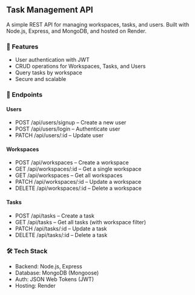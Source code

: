 ## Task Management API
A simple REST API for managing workspaces, tasks, and users. Built with Node.js, Express, and MongoDB, and hosted on Render.


### 🚀 Features
- User authentication with JWT
- CRUD operations for Workspaces, Tasks, and Users
- Query tasks by workspace
- Secure and scalable

### 📌 Endpoints

#### Users
- POST /api/users/signup – Create a new user
- POST /api/users/login – Authenticate user
- PATCH /api/users/:id – Update user

#### Workspaces
- POST /api/workspaces – Create a workspace
- GET /api/workspaces/:id – Get a single workspace
- GET /api/workspaces – Get all workspaces
- PATCH /api/workspaces/:id – Update a workspace
- DELETE /api/workspaces/:id – Delete a workspace

#### Tasks
- POST /api/tasks – Create a task
- GET /api/tasks – Get all tasks (with workspace filter)
- PATCH /api/tasks/:id – Update a task
- DELETE /api/tasks/:id – Delete a task

### 🛠 Tech Stack
- Backend: Node.js, Express
- Database: MongoDB (Mongoose)
- Auth: JSON Web Tokens (JWT)
- Hosting: Render
